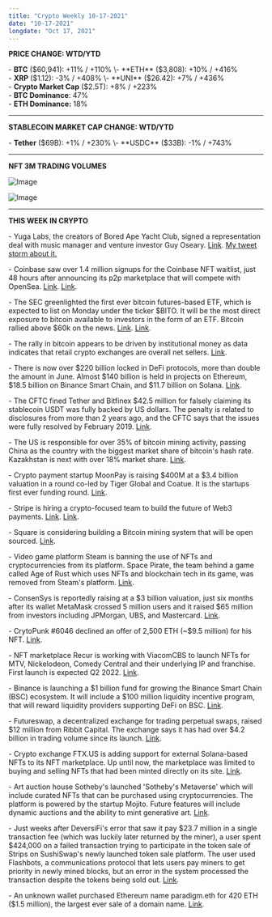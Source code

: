 ```yaml
---
title: "Crypto Weekly 10-17-2021"
date: "10-17-2021"
longdate: "Oct 17, 2021"
---
```


**PRICE CHANGE: WTD/YTD**

\- **BTC** ($60,941): +11% / +110%  
\- **ETH** ($3,808): +10% / +416%  
\- **XRP** ($1.12): -3% / +408%  
\- **UNI** ($26.42): +7% / +436%  
\- **Crypto Market Cap** ($2.5T): +8% / +223%   
\- **BTC Dominance**: 47%  
\- **ETH Dominance:** 18%



---

**STABLECOIN MARKET CAP CHANGE: WTD/YTD**

\- **Tether** ($69B): +1% / +230%  
\- **USDC** ($33B): -1% / +743%



---

**NFT 3M TRADING VOLUMES**

![Image](/images/10-17-2021-1.png)

![Image](/images/10-17-2021-2.png)

---

**THIS WEEK IN CRYPTO**

\- Yuga Labs, the creators of Bored Ape Yacht Club, signed a representation deal with music manager and venture investor Guy Oseary. [Link](https://variety.com/2021/digital/news/bored-ape-yacht-club-yuga-labs-sign-with-madonna-u2-manager-guy-oseary-1235086011/). [My tweet storm about it.](https://twitter.com/maariabajwa/status/1448145491007401988?s=20)   
  
\- Coinbase saw over 1.4 million signups for the Coinbase NFT waitlist, just 48 hours after announcing its p2p marketplace that will compete with OpenSea. [Link](https://decrypt.co/83443/coinbase-sees-1-4-million-signups-new-nft-platform). [Link](https://techcrunch.com/2021/10/12/coinbase-is-launching-its-own-nft-platform-to-take-on-opensea/).   
  
\- The SEC greenlighted the first ever bitcoin futures-based ETF, which is expected to list on Monday under the ticker $BITO. It will be the most direct exposure to bitcoin available to investors in the form of an ETF. Bitcoin rallied above $60k on the news. [Link](https://www.theblockcrypto.com/linked/120894/bitcoin-futures-etf-slated-to-list-monday). [Link](https://www.coindesk.com/policy/2021/10/15/sec-approves-bitcoin-etf-opening-crypto-to-wider-investor-base/).   
  
\- The rally in bitcoin appears to be driven by institutional money as data indicates that retail crypto exchanges are overall net sellers. [Link](https://b2c2.com/news/blog/crypto-bits-october-11-2021/).   
  
\- There is now over $220 billion locked in DeFi protocols, more than double the amount in June. Almost $140 billion is held in projects on Ethereum, $18.5 billion on Binance Smart Chain, and $11.7 billion on Solana. [Link](https://defillama.com/home).   
  
\- The CFTC fined Tether and Bitfinex $42.5 million for falsely claiming its stablecoin USDT was fully backed by US dollars. The penalty is related to disclosures from more than 2 years ago, and the CFTC says that the issues were fully resolved by February 2019. [Link](https://www.cftc.gov/PressRoom/PressReleases/8450-21).   
  
\- The US is responsible for over 35% of bitcoin mining activity, passing China as the country with the biggest market share of bitcoin's hash rate. Kazakhstan is next with over 18% market share. [Link](https://cbeci.org/mining_map).   
  
\- Crypto payment startup MoonPay is raising $400M at a $3.4 billion valuation in a round co-led by Tiger Global and Coatue. It is the startups first ever funding round. [Link](https://www.theinformation.com/articles/crypto-startup-moonpay-valued-at-3-4-billion-in-first-vc-funding).   
  
\- Stripe is hiring a crypto-focused team to build the future of Web3 payments. [Link](https://twitter.com/gponcin/status/1447948308907913218?s=20). [Link](https://techcrunch.com/2021/10/13/payments-giant-stripe-says-its-re-entering-the-crypto-market/).   
  
\- Square is considering building a Bitcoin mining system that will be open sourced. [Link](https://twitter.com/jack/status/1449110239442345995?s=20).   
  
\- Video game platform Steam is banning the use of NFTs and cryptocurrencies from its platform. Space Pirate, the team behind a game called Age of Rust which uses NFTs and blockchain tech in its game, was removed from Steam's platform. [Link](https://www.theblockcrypto.com/linked/120884/video-game-platform-steam-bans-nfts-crypto-and-blockchain-based-games).   
  
\- ConsenSys is reportedly raising at a $3 billion valuation, just six months after its wallet MetaMask crossed 5 million users and it raised $65 million from investors including JPMorgan, UBS, and Mastercard. [Link](https://www.ft.com/content/1773d1ed-0df0-46c1-9732-223c4012bc48).   
  
\- CrytoPunk #6046 declined an offer of 2,500 ETH (~$9.5 million) for his NFT. [Link](https://www.larvalabs.com/cryptopunks/details/6046).   
  
\- NFT marketplace Recur is working with ViacomCBS to launch NFTs for MTV, Nickelodeon, Comedy Central and their underlying IP and franchise. First launch is expected Q2 2022. [Link](https://techcrunch.com/2021/10/13/viacomcbs-gets-into-nfts-via-a-partnership-with-nft-startup-recur/).   
  
\- Binance is launching a $1 billion fund for growing the Binance Smart Chain (BSC) ecosystem. It will include a $100 million liquidity incentive program, that will reward liquidity providers supporting DeFi on BSC. [Link](https://www.theblockcrypto.com/linked/120235/binance-launches-1-billion-growth-fund-binance-smart-chain).   
  
\- Futureswap, a decentralized exchange for trading perpetual swaps, raised $12 million from Ribbit Capital. The exchange says it has had over $4.2 billion in trading volume since its launch. [Link](https://www.theblockcrypto.com/linked/120099/decentralized-exchange-futureswap-raises-12-million-from-ribbit-capital-and-others).   
  
\- Crypto exchange FTX.US is adding support for external Solana-based NFTs to its NFT marketplace. Up until now, the marketplace was limited to buying and selling NFTs that had been minted directly on its site. [Link](https://www.theblockcrypto.com/post/120044/ftx-us-launches-marketplace-for-trading-solana-based-nfts).   
  
\- Art auction house Sotheby's launched 'Sotheby's Metaverse' which will include curated NFTs that can be purchased using cryptocurrencies. The platform is powered by the startup Mojito. Future features will include dynamic auctions and the ability to mint generative art. [Link](https://www.theblockcrypto.com/linked/120666/art-house-sothebys-launches-curated-nft-platform-called-sothebys-metaverse).   
  
\- Just weeks after DeversiFi's error that saw it pay $23.7 million in a single transaction fee (which was luckily later returned by the miner), a user spent $424,000 on a failed transaction trying to participate in the token sale of Strips on SushiSwap's newly launched token sale platform. The user used Flashbots, a communications protocol that lets users pay miners to get priority in newly mined blocks, but an error in the system processed the transaction despite the tokens being sold out. [Link](https://www.theblockcrypto.com/post/120438/ethereum-user-pays-430000-in-transaction-fees-for-a-failed-payment).   
  
\- An unknown wallet purchased Ethereum name paradigm.eth for 420 ETH ($1.5 million), the largest ever sale of a domain name. [Link](https://www.theblockcrypto.com/post/120211/the-mystery-of-a-1-5-million-ethereum-name-purchase).